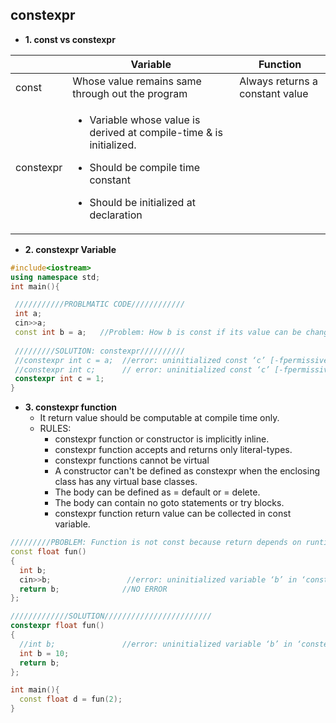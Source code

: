 ## constexpr
- **1. const vs constexpr**

||Variable|Function|
|---|---|---|
|const|Whose value remains same through out the program|Always returns a constant value|
|constexpr|<ul><li>Variable whose value is derived at compile-time & is initialized.</li></ul><ul><li>Should be compile time constant</li></ul><ul><li>Should be initialized at declaration</li></ul>||
 
 - **2. constexpr Variable**
```c++
#include<iostream>
using namespace std;
int main(){

 ///////////PROBLMATIC CODE////////////
 int a;
 cin>>a;
 const int b = a;   //Problem: How b is const if its value can be changed at runtime?
 
 /////////SOLUTION: constexpr//////////
 //constexpr int c = a;  //error: uninitialized const ‘c’ [-fpermissive
 //constexpr int c;      // error: uninitialized const ‘c’ [-fpermissive]
 constexpr int c = 1;
}
```

- **3. constexpr function**
  - It return value should be computable at compile time only.
  - RULES:
    - constexpr function or constructor is implicitly inline.
    - constexpr function accepts and returns only literal-types.
    - constexpr functions cannot be virtual
    - A constructor can't be defined as constexpr when the enclosing class has any virtual base classes.
    - The body can be defined as = default or = delete.
    - The body can contain no goto statements or try blocks.
    - constexpr function return value can be collected in const variable.
```c++
/////////PBOBLEM: Function is not const because return depends on runtime////////////
const float fun()
{
  int b;
  cin>>b;                 //error: uninitialized variable ‘b’ in ‘constexpr’ function
  return b;              //NO ERROR
};

/////////////SOLUTION////////////////////////
constexpr float fun()
{
  //int b;               //error: uninitialized variable ‘b’ in ‘constexpr’ function
  int b = 10;
  return b;  
};

int main(){
  const float d = fun(2);
}
```
